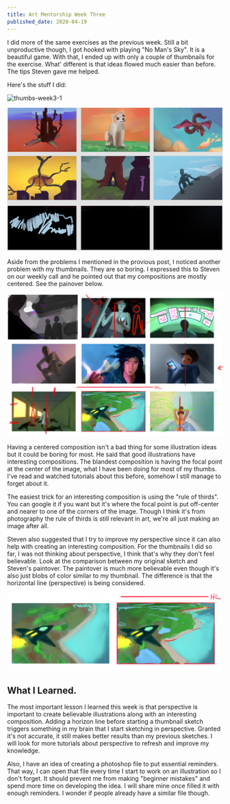 ```yaml
---
title: Art Mentorship Week Three
published_date: 2020-04-19
---
```


I did more of the same exercises as the previous week. Still a bit unproductive though, I got hooked with
playing "No Man's Sky". It is a beautiful game. With that, I ended up with only a couple of thumbnails for
the exercise. What' different is that ideas flowed much easier than before. The tips Steven gave me helped.

Here's the stuff I did:

![thumbs-week3-1](./thumbs-week3-1.png)

![thumbs-week3-2](./thumbs-week3-2.png)

Aside from the problems I mentioned in the provious post, I noticed another problem with my thumbnails.
They are so boring. I expressed this to Steven on our weekly call and he pointed out that my compositions
are mostly centered. See the painover below.

![week-3-paintover](./week-3-paintover.png)

Having a centered composition isn't a bad thing for some illustration ideas but it could be boring for most.
He said that good illustrations have interesting compositions. The blandest composition is having the focal point
at the center of the image, what I have been doing for most of my thumbs. I've read and watched tutorials about
this before, somehow I still manage to forget about it.

The easiest trick for an interesting composition is using the "rule of thirds". You can google it if you want
but it's where the focal point is put off-center and nearer to one of the corners of the image. Though I think
it's from photography the rule of thirds is still relevant in art, we're all just making an image after all.

Steven also suggested that I try to improve my perspective since it can also help with creating an interesting
composition. For the thumbnails I did so far, I was not thinking about perspective, I think that's why they
don't feel believable. Look at the comparison between my original sketch and Steven's paintover. The paintover
is much more believable even though it's also just blobs of color similar to my thumbnail. The difference is
that the horizontal line (perspective) is being considered.

![spaceship-compare](./spaceship-compare.png)

## What I Learned.

The most important lesson I learned this week is that perspective is important to create believable illustrations
along with an interesting composition. Adding a horizon line before starting a thumbnail sketch triggers something
in my brain that I start sketching in perspective. Granted it's not accurate, it still makes better results
than my previous sketches. I will look for more tutorials about perspective to refresh and improve my knowledge.

Also, I have an idea of creating a photoshop file to put essential reminders. That way, I can open that file
every time I start to work on an illustration so I don't forget. It should prevent me from making "beginner mistakes"
and spend more time on developing the idea. I will share mine once filled it with enough reminders. I wonder if people
already have a similar file though.
